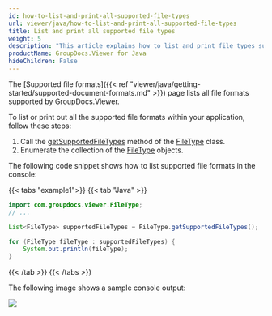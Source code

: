 ```yaml
---
id: how-to-list-and-print-all-supported-file-types
url: viewer/java/how-to-list-and-print-all-supported-file-types
title: List and print all supported file types
weight: 5
description: "This article explains how to list and print file types supported by GroupDocs.Viewer for Java"
productName: GroupDocs.Viewer for Java
hideChildren: False
---
```


The [Supported file formats]({{< ref "viewer/java/getting-started/supported-document-formats.md" >}}) page lists all file formats supported by GroupDocs.Viewer.

To list or print out all the supported file formats within your application, follow these steps:

1. Call the [getSupportedFileTypes](https://reference.groupdocs.com/viewer/java/com.groupdocs.viewer/filetype/#getSupportedFileTypes--) method of the [FileType](https://reference.groupdocs.com/viewer/java/com.groupdocs.viewer/FileType) class.
2. Enumerate the collection of the [FileType](https://reference.groupdocs.com/viewer/java/com.groupdocs.viewer/FileType) objects.

The following code snippet shows how to list supported file formats in the console:

{{< tabs "example1">}}
{{< tab "Java" >}}
```java
import com.groupdocs.viewer.FileType;
// ...

List<FileType> supportedFileTypes = FileType.getSupportedFileTypes();

for (FileType fileType : supportedFileTypes) {
    System.out.println(fileType);
}
```
{{< /tab >}}
{{< /tabs >}}

The following image shows a sample console output:

![](/viewer/java/images/how-to-list-and-print-all-supported-file-types.png)
